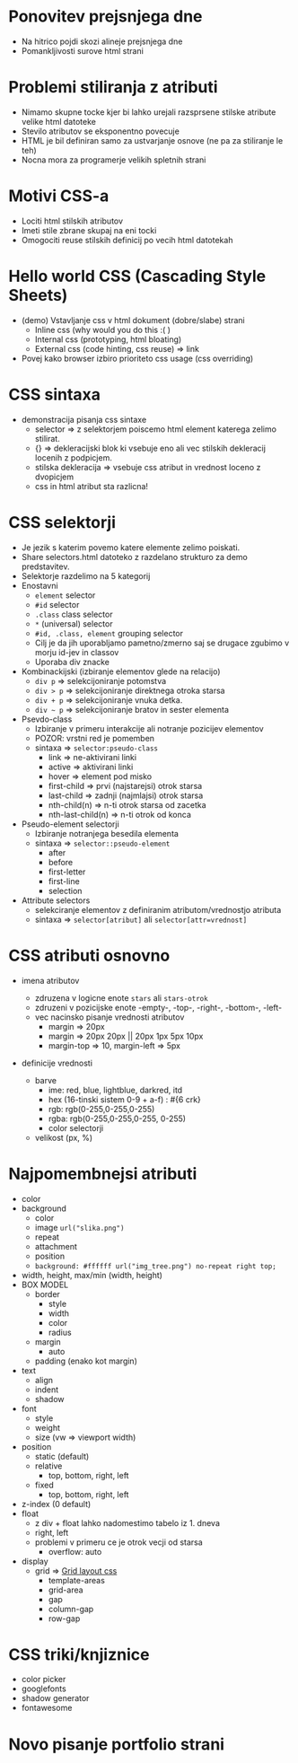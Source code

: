 # Ponovitev prejsnjega dne

* Na hitrico pojdi skozi alineje prejsnjega dne
* Pomankljivosti surove html strani

# Problemi stiliranja z atributi

* Nimamo skupne tocke kjer bi lahko urejali razsprsene stilske atribute velike html datoteke
* Stevilo atributov se eksponentno povecuje
* HTML je bil definiran samo za ustvarjanje osnove (ne pa za stiliranje le teh)
* Nocna mora za programerje velikih spletnih strani

# Motivi CSS-a

* Lociti html stilskih atributov
* Imeti stile zbrane skupaj na eni tocki
* Omogociti reuse stilskih definicij po vecih html datotekah

# Hello world CSS (Cascading Style Sheets)

* (demo) Vstavljanje css v html dokument (dobre/slabe) strani
    * Inline css (why would you do this :( )
    * Internal css (prototyping, html bloating)
    * External css (code hinting, css reuse) => link
* Povej kako browser izbiro prioriteto css usage (css overriding)


# CSS sintaxa

* demonstracija pisanja css sintaxe
    * selector => z selektorjem poiscemo html element katerega zelimo stilirat.
    * {} => dekleracijski blok ki vsebuje eno ali vec stilskih dekleracij locenih z podpicjem.
    * stilska dekleracija => vsebuje css atribut in vrednost loceno z dvopicjem
    * css in html atribut sta razlicna!

# CSS selektorji

* Je jezik s katerim povemo katere elemente zelimo poiskati.
* Share selectors.html datoteko z razdelano strukturo za demo predstavitev.
* Selektorje razdelimo na 5 kategorij
* Enostavni
    * `element` selector
    * `#id` selector
    * `.class` class selector
    * `*` (universal) selector
    * `#id, .class, element` grouping selector
    * Cilj je da jih uporabljamo pametno/zmerno saj se drugace zgubimo v morju id-jev in classov
    * Uporaba div znacke
* Kombinackijski (izbiranje elementov glede na relacijo)
    * `div p` => selekcijoniranje potomstva
    * `div > p` => selekcijoniranje direktnega otroka starsa
    * `div + p` => selekcijoniranje vnuka detka.
    * `div ~ p` => selekcijoniranje bratov in sester elementa
* Psevdo-class
    * Izbiranje v primeru interakcije ali notranje pozicijev elementov
    * POZOR: vrstni red je pomemben
    * sintaxa => `selector:pseudo-class`
        * link => ne-aktivirani linki
        * active => aktivirani linki
        * hover => element pod misko
        * first-child => prvi (najstarejsi) otrok starsa
        * last-child => zadnji (najmlajsi) otrok starsa
        * nth-child(n) => n-ti otrok starsa od zacetka
        * nth-last-child(n) => n-ti otrok od konca
* Pseudo-element selectorji
    * Izbiranje notranjega besedila elementa
    * sintaxa => `selector::pseudo-element`
        * after
        * before
        * first-letter
        * first-line
        * selection
* Attribute selectors
    * selekciranje elementov z definiranim atributom/vrednostjo atributa
    * sintaxa => `selector[atribut]` ali `selector[attr=vrednost]`

# CSS atributi osnovno

* imena atributov
    * zdruzena v logicne enote `stars` ali `stars-otrok`
    * zdruzeni v pozicijske enote -empty-, -top-, -right-, -bottom-, -left-
    * vec nacinsko pisanje vrednosti atributov
        * margin => 20px
        * margin => 20px 20px || 20px 1px 5px 10px
        * margin-top => 10, margin-left => 5px

* definicije vrednosti
    * barve
        * ime: red, blue, lightblue, darkred, itd 
        * hex (16-tinski sistem 0-9 + a-f) : #{6 crk}
        * rgb: rgb(0-255,0-255,0-255)
        * rgba: rgb(0-255,0-255,0-255, 0-255)
        * color selectorji
    * velikost (px, %)

# Najpomembnejsi atributi

* color
* background
    * color
    * image `url("slika.png")`
    * repeat
    * attachment
    * position
    * `background: #ffffff url("img_tree.png") no-repeat right top;`
* width, height, max/min (width, height)
* BOX MODEL
    * border
        * style
        * width
        * color
        * radius
    * margin
        * auto
    * padding (enako kot margin)
* text
    * align
    * indent
    * shadow
* font
    * style
    * weight
    * size (vw => viewport width)
* position
    * static (default)
    * relative
        * top, bottom, right, left
    * fixed
        * top, bottom, right, left
* z-index (0 default)
* float
    * z div + float lahko nadomestimo tabelo iz 1. dneva 
    * right, left
    * problemi v primeru ce je otrok vecji od starsa
        * overflow: auto
* display
    * grid => [Grid layout css](https://developer.mozilla.org/en-US/docs/Web/CSS/CSS_Grid_Layout)
        * template-areas
        * grid-area
        * gap
        * column-gap
        * row-gap

# CSS triki/knjiznice

* color picker
* googlefonts
* shadow generator
* fontawesome

# Novo pisanje portfolio strani